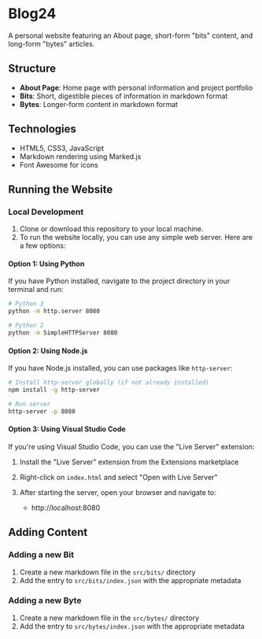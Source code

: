 # Blog24

A personal website featuring an About page, short-form "bits" content, and long-form "bytes" articles.

## Structure
- **About Page**: Home page with personal information and project portfolio
- **Bits**: Short, digestible pieces of information in markdown format
- **Bytes**: Longer-form content in markdown format

## Technologies
- HTML5, CSS3, JavaScript
- Markdown rendering using Marked.js
- Font Awesome for icons

## Running the Website

### Local Development
1. Clone or download this repository to your local machine.
2. To run the website locally, you can use any simple web server. Here are a few options:

#### Option 1: Using Python
If you have Python installed, navigate to the project directory in your terminal and run:

```bash
# Python 3
python -m http.server 8080

# Python 2
python -m SimpleHTTPServer 8080
```

#### Option 2: Using Node.js
If you have Node.js installed, you can use packages like `http-server`:

```bash
# Install http-server globally (if not already installed)
npm install -g http-server

# Run server
http-server -p 8080
```

#### Option 3: Using Visual Studio Code
If you're using Visual Studio Code, you can use the "Live Server" extension:
1. Install the "Live Server" extension from the Extensions marketplace
2. Right-click on `index.html` and select "Open with Live Server"

3. After starting the server, open your browser and navigate to:
   - http://localhost:8080

## Adding Content

### Adding a new Bit
1. Create a new markdown file in the `src/bits/` directory
2. Add the entry to `src/bits/index.json` with the appropriate metadata

### Adding a new Byte
1. Create a new markdown file in the `src/bytes/` directory
2. Add the entry to `src/bytes/index.json` with the appropriate metadata
